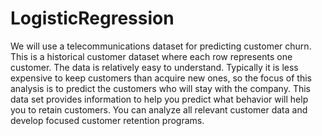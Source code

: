 # LogisticRegression
We will use a telecommunications dataset for predicting customer churn. This is a historical customer dataset where each row represents one customer. The data is relatively easy to understand. Typically it is less expensive to keep customers than acquire new ones, so the focus of this analysis is to predict the customers who will stay with the company. This data set provides information to help you predict what behavior will help you to retain customers. You can analyze all relevant customer data and develop focused customer retention programs.
